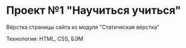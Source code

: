 # Проект №1 "Научиться учиться"
Вёрстка страницы сайта из модуля "Статическая вёрстка"

Технологии: HTML, CSS, БЭМ
